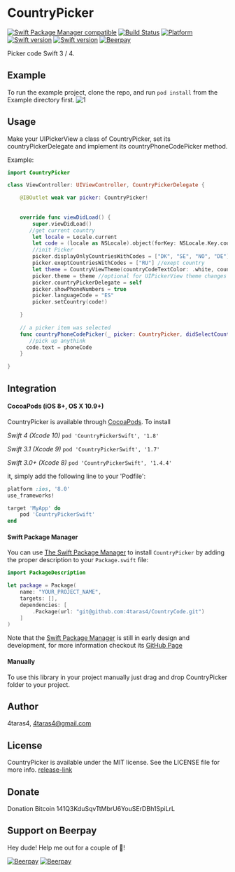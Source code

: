 # CountryPicker

[![Swift Package Manager compatible](https://img.shields.io/badge/Swift%20Package%20Manager-compatible-brightgreen.svg)](https://github.com/apple/swift-package-manager)
[![Build Status](https://travis-ci.org/4taras4/CountryCode.svg?branch=master)](https://travis-ci.org/4taras4/CountryCode)
[![Platform](https://img.shields.io/cocoapods/p/CountryPicker.svg?style=flat)](https://cocoapods.org/pods/CountryPickerSwift)
[![Swift version](https://img.shields.io/badge/Swift-3.1-orange.svg)](https://cocoapods.org/pods/CountryPickerSwift)
[![Swift version](https://img.shields.io/badge/Swift-4-orange.svg)](https://cocoapods.org/pods/CountryPickerSwift)
[![Beerpay](https://beerpay.io/4taras4/CountryCode/badge.svg?style=flat)](https://beerpay.io/4taras4/CountryCode)

Picker code  Swift 3 / 4.

## Example
To run the example project, clone the repo, and run `pod install` from the Example directory first. 
![1](http://i68.tinypic.com/w2bspi.png)


## Usage

Make your UIPickerView a class of CountryPicker, set its countryPickerDelegate and implement its countryPhoneCodePicker method.

Example:

```swift
import CountryPicker

class ViewController: UIViewController, CountryPickerDelegate {

    @IBOutlet weak var picker: CountryPicker!
   
    
    override func viewDidLoad() {
        super.viewDidLoad()
       //get current country
        let locale = Locale.current
        let code = (locale as NSLocale).object(forKey: NSLocale.Key.countryCode) as! String?
        //init Picker
        picker.displayOnlyCountriesWithCodes = ["DK", "SE", "NO", "DE"] //display only
        picker.exeptCountriesWithCodes = ["RU"] //exept country
        let theme = CountryViewTheme(countryCodeTextColor: .white, countryNameTextColor: .white, rowBackgroundColor: .black, showFlagsBorder: false)        //optional for UIPickerView theme changes
        picker.theme = theme //optional for UIPickerView theme changes
        picker.countryPickerDelegate = self
        picker.showPhoneNumbers = true
        picker.languageCode = "ES"
        picker.setCountry(code!)

    }
    
    // a picker item was selected
    func countryPhoneCodePicker(_ picker: CountryPicker, didSelectCountryWithName name: String, countryCode: String, phoneCode: String, flag: UIImage) {
       //pick up anythink
      code.text = phoneCode
    }

}
```

## Integration

#### CocoaPods (iOS 8+, OS X 10.9+)

CountryPicker is available through [CocoaPods](http://cocoapods.org). To install

*Swift 4  (Xcode 10)*  `pod 'CountryPickerSwift', '1.8'`

*Swift 3.1 (Xcode 9)*  `pod 'CountryPickerSwift', '1.7'`

*Swift 3.0+ (Xcode 8)*  `pod 'CountryPickerSwift', '1.4.4'`

it, simply add the following line to your 'Podfile':

```ruby
platform :ios, '8.0'
use_frameworks!

target 'MyApp' do
    pod 'CountryPickerSwift'
end
```

#### Swift Package Manager

You can use [The Swift Package Manager](https://swift.org/package-manager) to install `CountryPicker` by adding the proper description to your `Package.swift` file:

```swift
import PackageDescription

let package = Package(
    name: "YOUR_PROJECT_NAME",
    targets: [],
    dependencies: [
        .Package(url: "git@github.com:4taras4/CountryCode.git")
    ]
)
```

Note that the [Swift Package Manager](https://swift.org/package-manager) is still in early design and development, for more information checkout its [GitHub Page](https://github.com/apple/swift-package-manager)

#### Manually

To use this library in your project manually just drag and drop CountryPicker folder to your project.

## Author

4taras4, 4taras4@gmail.com

## License

CountryPicker is available under the MIT license. See the LICENSE file for more info.
[release-link](https://github.com/4taras4/CountryCode/releases/latest)


## Donate

 Donation Bitcoin 141Q3KduSqvTtMbrU6YouSErDBh1SpiLrL 


## Support on Beerpay
Hey dude! Help me out for a couple of :beers:!

[![Beerpay](https://beerpay.io/4taras4/CountryCode/badge.svg?style=beer-square)](https://beerpay.io/4taras4/CountryCode)  [![Beerpay](https://beerpay.io/4taras4/CountryCode/make-wish.svg?style=flat-square)](https://beerpay.io/4taras4/CountryCode?focus=wish)
